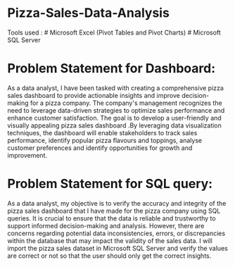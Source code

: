 # Pizza-Sales-Data-Analysis
Tools used : # Microsoft Excel (Pivot Tables and Pivot Charts) 
             # Microsoft SQL Server
             
# Problem Statement for Dashboard:
As a data analyst, I have been tasked with creating a comprehensive pizza sales dashboard to provide actionable insights and improve decision-making for a pizza company. The company's management recognizes the need to leverage data-driven strategies to optimize sales performance and enhance customer satisfaction. The goal is to develop a user-friendly and visually appealing pizza sales dashboard .By leveraging data visualization techniques, the dashboard will enable stakeholders to track sales performance, identify popular pizza flavours and toppings, analyse customer preferences and identify opportunities for growth and improvement.

# Problem Statement for SQL query:
As a data analyst, my objective is to verify the accuracy and integrity of the pizza sales dashboard that I have made for the pizza company using SQL queries.  It is crucial to ensure that the data is reliable and trustworthy to support informed decision-making and analysis. However, there are concerns regarding potential data inconsistencies, errors, or discrepancies within the database that may impact the validity of the sales data. I  will import the pizza sales dataset in Microsoft SQL Server and verify the values are correct or not so that the user should only get the correct insights.
